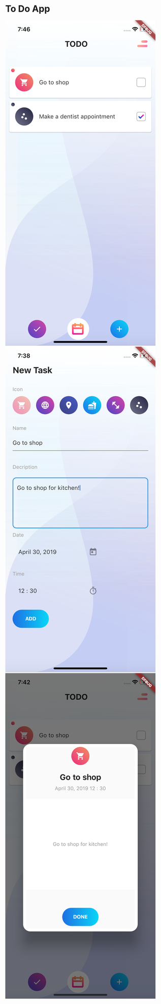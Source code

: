 # To Do App

![](https://github.com/melihsinik/To-Do-App/blob/master/images/Screen-Shot%20-1.png) 
![](https://github.com/melihsinik/To-Do-App/blob/master/images/Screen-Shot%20-2.png) 
![](https://github.com/melihsinik/To-Do-App/blob/master/images/Screen-Shot%20-3.png)

